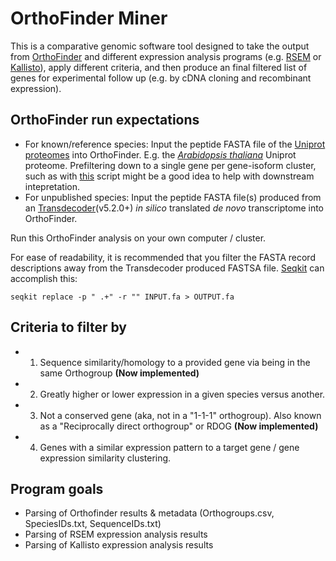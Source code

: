 # OrthoFinder Miner

This is a comparative genomic software tool designed to take the output from [OrthoFinder](https://github.com/davidemms/OrthoFinder) and different expression analysis programs (e.g. [RSEM](https://deweylab.github.io/RSEM/) or [Kallisto](https://pachterlab.github.io/kallisto/)), apply different criteria, and then produce an final filtered list of genes for experimental follow up (e.g. by cDNA cloning and recombinant expression).

## OrthoFinder run expectations 
* For known/reference species: Input the peptide FASTA file of the [Uniprot proteomes](https://www.uniprot.org/help/proteome) into OrthoFinder. E.g. the [*Arabidopsis thaliana*](https://www.uniprot.org/proteomes/UP000006548) Uniprot proteome. Prefiltering down to a single gene per gene-isoform cluster, such as with [this](https://github.com/photocyte/filter_uniprot_to_best_isoform) script might be a good idea to help with downstream intepretation.
* For unpublished species: Input the peptide FASTA file(s) produced from an [Transdecoder](https://github.com/TransDecoder/TransDecoder/wiki)(v5.2.0+) *in silico* translated *de novo* transcriptome into OrthoFinder.

Run this OrthoFinder analysis on your own computer / cluster.

For ease of readability, it is recommended that you filter the FASTA record descriptions away from the Transdecoder produced FASTSA file.  [Seqkit](https://github.com/shenwei356/seqkit) can accomplish this:

```seqkit replace -p " .+" -r "" INPUT.fa > OUTPUT.fa```

## Criteria to filter by

* 1. Sequence similarity/homology to a provided gene via being in the same Orthogroup **(Now implemented)**
* 2. Greatly higher or lower expression in a given species versus another.
* 3. Not a conserved gene (aka, not in a "1-1-1" orthogroup). Also known as a "Reciprocally direct orthogroup" or RDOG **(Now implemented)**
* 4. Genes with a similar expression pattern to a target gene / gene expression similarity clustering.

## Program goals
* Parsing of Orthofinder results & metadata (Orthogroups.csv, SpeciesIDs.txt, SequenceIDs.txt)
* Parsing of RSEM expression analysis results
* Parsing of Kallisto expression analysis results
